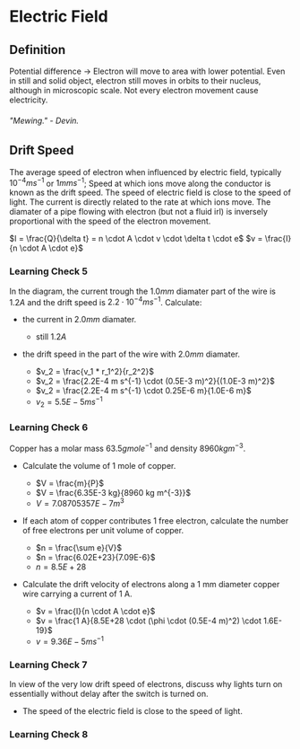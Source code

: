 # Electric Field

## Definition

Potential difference -> Electron will move to area with lower potential.
Even in still and solid object, electron still moves in orbits to their nucleus, although in microscopic scale.
Not every electron movement cause electricity.

###### "Mewing." - Devin.

## Drift Speed

The average speed of electron when influenced by electric field, typically $10^{-4} m s^{-1}$ or $1 mm s^{-1}$; Speed at which ions move along the conductor is known as the drift speed.
The speed of electric field is close to the speed of light.
The current is directly related to the rate at which ions move.
The diamater of a pipe flowing with electron (but not a fluid irl) is inversely proportional with the speed of the electron movement.

$I = \frac{Q}{\delta t} = n \cdot A \cdot v \cdot \delta t \cdot e$
$v = \frac{I}{n \cdot A \cdot e}$

### Learning Check 5

In the diagram, the current trough the $1.0 mm$ diamater part of the wire is $1.2 A$ and the drift speed is $2.2 \cdot 10^{-4} m s^{-1}$.
Calculate:

- the current in $2.0 mm$ diamater.
  - still $1.2 A$

- the drift speed in the part of the wire with $2.0 mm$ diamater.
  - $v_2 = \frac{v_1 * r_1^2}{r_2^2}$
  - $v_2 = \frac{2.2E-4 m s^{-1} \cdot (0.5E-3 m)^2}{(1.0E-3 m)^2}$
  - $v_2 = \frac{2.2E-4 m s^{-1} \cdot 0.25E-6 m}{1.0E-6 m}$
  - $v_2 = 5.5E-5 m s^{-1}$

### Learning Check 6

Copper has a molar mass $63.5 g mole^{-1}$ and density $8960 kg m^{-3}$.

- Calculate the volume of 1 mole of copper.
  - $V = \frac{m}{P}$
  - $V = \frac{6.35E-3 kg}{8960 kg m^{-3}}$
  - $V = 7.08705357E-7 m^3$

- If each atom of copper contributes 1 free electron, calculate the number of free electrons per unit volume of copper.
  - $n = \frac{\sum e}{V}$
  - $n = \frac{6.02E+23}{7.09E-6}$
  - $n = 8.5E+28$

- Calculate the drift velocity of electrons along a 1 mm diameter copper wire carrying a current of 1 A.
  - $v = \frac{I}{n \cdot A \cdot e}$
  - $v = \frac{1 A}{8.5E+28 \cdot (\phi \cdot (0.5E-4 m)^2) \cdot 1.6E-19}$
  - $v = 9.36E-5 m s^{-1}$

### Learning Check 7

In view of the very low drift speed of electrons, discuss why lights turn on essentially
without delay after the switch is turned on.

- The speed of the electric field is close to the speed of light.

### Learning Check 8


